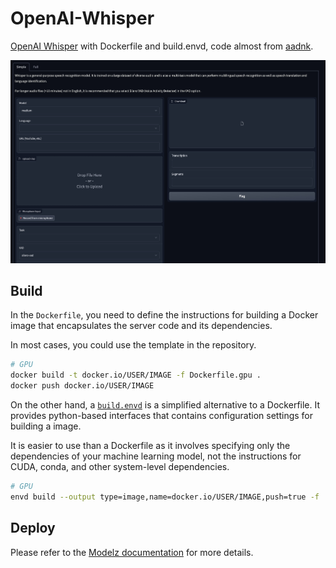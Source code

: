 # OpenAI-Whisper 

[OpenAI Whisper](https://github.com/openai/whisper) with Dockerfile and build.envd, code almost from [aadnk](https://gitlab.com/aadnk/whisper-webui/-/tree/main).

![openai-whisper.jpg](./openai-whisper.jpg)

## Build

In the `Dockerfile`, you need to define the instructions for building a Docker image that encapsulates the server code and its dependencies.

In most cases, you could use the template in the repository.

```bash
# GPU
docker build -t docker.io/USER/IMAGE -f Dockerfile.gpu .
docker push docker.io/USER/IMAGE
```

On the other hand, a [`build.envd`](https://envd.tensorchord.ai/guide/getting-started.html) is a simplified alternative to a Dockerfile. It provides python-based interfaces that contains configuration settings for building a image. 

It is easier to use than a Dockerfile as it involves specifying only the dependencies of your machine learning model, not the instructions for CUDA, conda, and other system-level dependencies.

```bash
# GPU
envd build --output type=image,name=docker.io/USER/IMAGE,push=true -f :build_gpu
```

## Deploy

Please refer to the [Modelz documentation](https://docs.modelz.ai/gettingstarted/deploy) for more details.
